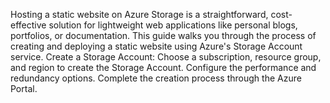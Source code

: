 Hosting a static website on Azure Storage is a straightforward, cost-effective solution for lightweight web applications like personal blogs, portfolios, or documentation. This guide walks you through the process of creating and deploying a static website using Azure's Storage Account service.
Create a Storage Account:
Choose a subscription, resource group, and region to create the Storage Account.
Configure the performance and redundancy options.
Complete the creation process through the Azure Portal.

